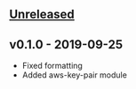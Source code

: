 <a name="unreleased"></a>
## [Unreleased]



<a name="v0.1.0"></a>
## v0.1.0 - 2019-09-25

- Fixed formatting
- Added aws-key-pair module


[Unreleased]: https://github.com/terraform-aws-modules/terraform-aws-key-pair/compare/v0.1.0...HEAD
